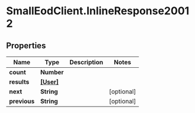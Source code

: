# SmallEodClient.InlineResponse20012

## Properties

Name | Type | Description | Notes
------------ | ------------- | ------------- | -------------
**count** | **Number** |  | 
**results** | [**[User]**](User.md) |  | 
**next** | **String** |  | [optional] 
**previous** | **String** |  | [optional] 


